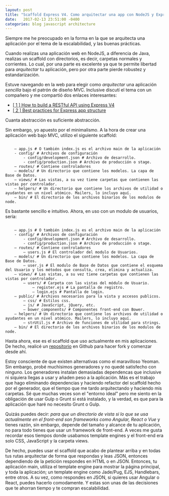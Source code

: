 ```yaml
---
layout: post
title: "Scaffold Express V4. Como arquitectar una app con NodeJS y Express"
date:   2017-02-13 23:51:00 -0400
categories: blog javascript architecture
---
```

Siempre me he preocupado en la forma en la que se arquitecta una aplicación por el tema de la escalabilidad, y las buenas prácticas. 

Cuando realizas una aplicación web en NodeJS, a diferencia de Java, realizas un scaffold con directorios, es decir, carpetas normales y corrientes. Lo cual, por una parte es excelente ya que te permite libertad para *arquitectar* tu aplicación, pero por otra parte pierde robustez y estandarización. 

Estuve navegando en la web para elegir como *arquitectar* una aplicación *sencilla* bajo el patrón de diseño MVC. Inclusive discutí el tema con un compañero y me compartió dos enlaces interesantes:

* [[ 1 ] How to build a RESTful API using Express V4](http://www.codekitchen.ca/guide-to-structuring-and-building-a-restful-api-using-express-4/)  
* [[ 2 ] Best practices for Express app structure](https://www.terlici.com/2014/08/25/best-practices-express-structure.html)

Cuanta abstracción es suficiente abstracción.

Sin embargo, yo apuesto por el minimalismo. A la hora de crear una aplicación web bajo MVC, utilizo el siguiente scaffold:
<pre><code>
	– app.js # O también index.js es el archivo main de la aplicación
	- config/ # Archivos de configuración
		- config/development.json # Archivo de desarrollo.
		- config/production.json # Archivo de producción o stage.
	– routes/ # Contiene controladores
	– models/ # Un directorio que contiene los modelos. La capa de Base de Datos.
	– views/ # Las vistas, a su vez tiene carpetas que contienen las vistas por controlador.
	– helpers/ # Un directorio que contiene los archivos de utilidad o ayudantes en un nivel atómico. Mailers, lo incluyo aquí. 
	– bin/ # El directorio de los archivos binarios de los modulos de node.
</code></pre>

Es bastante sencillo e intuitivo. Ahora, en uso con un modulo de usuarios, sería:
<pre><code>
	– app.js # O también index.js es el archivo main de la aplicación
	- config/ # Archivos de configuración
		- config/development.json # Archivo de desarrollo.
		- config/production.json # Archivo de producción o stage.
	– routes/ # Contiene controladores
		– users.js # El controlador del modulo de Usuarios. 
	– models/ # Un directorio que contiene los modelos. La capa de Base de Datos.
		– user.js # El modulo de Base de Datos que contiene el esquema del Usuario y los métodos que consulta, crea, elimina y actualiza. 
	– views/ # Las vistas, a su vez tiene carpetas que contienen las vistas por controlador.
		– users/ # Carpeta con las vistas del módulo de Usuario.
			– register.ejs # La pantalla de registro.
			– login.ejs # Pantalla de login.
	– public/ # Archivos necesarios para la vista y accesos publicos. 
		– css/ # Estilos css.
		– js/ # JavaScript, jQuery, etc.
		– bower_components/ # Componentes front-end con Bower. 
	– helpers/ # Un directorio que contiene los archivos de utilidad o ayudantes en un nivel atómico. Mailers, lo incluyo aquí. 
		– strUtil.js # Archivo de funciones de utilidad para strings. 
	– bin/ # El directorio de los archivos binarios de los modulos de node.
</code></pre>

Hasta ahora, ese es el scaffold que uso actualmente en mis aplicaciones. De hecho, realicé un [repositorio](https://github.com/akh000/scaffold) en Github para hacer fork y comenzar desde ahí. 

Estoy consciente de que existen alternativas como el maravilloso Yeoman. Sin embargo, probé muchísimos generadores y no quedé satisfecho con ninguno. Los generadores instalan demasiadas dependencas que inclusive ni siquiera llegas a usar y añaden peso a la aplicación. Más es el trabajo que hago eliminando dependencias y haciendo refactor del scaffold hecho por el generador, que el tiempo que me tardo arquitectando y haciendo mis carpetas. Sé que muchas veces son el "entorno ideal" pero me siento en la obligación de usar Gulp o Grunt si está instalado, y la verdad, es que para la aplicación que haré no necesito Grunt o Gulp.

Quizás puedes decir: *para que un directorio de vista si lo que se usa actualmente en el front-end son frameworks como Angular, React o Vue* y tienes razón, sin embargo, depende del tamaño y alcance de tu aplicación, no para todo tienes que usar un framework de front-end. A veces me gusta recordar esos tiempos donde usabamos template engines y el front-end era solo CSS, JavaScript y la carpeta views. 

De hecho, puedes usar el scaffold que acabo de plantear arriba y en todas tus rutas arquitectar de forma que respondas y leas JSON, entonces dependiendo de la petición respondes en HTML o en JSON. Entonces, tu aplicación main, utiliza el template engine para mostrar la página principal, y toda la aplicación; un template engine como Jade/Pug, EJS, Handlebars, entre otros. A su vez, como respondes en JSON, si quieres usar Angular o React, puedes hacerlo comodamente. Y estas son unas de las decisiones que te ahorran tiempo y te compran escalabilidad. 

<pre><code>
	
</code></pre>